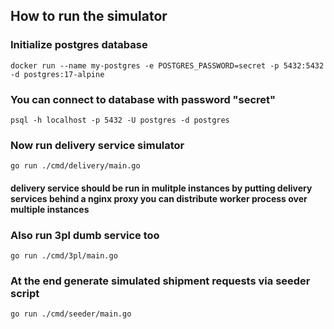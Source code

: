 ## How to run the simulator

### Initialize postgres database
```
docker run --name my-postgres -e POSTGRES_PASSWORD=secret -p 5432:5432 -d postgres:17-alpine
```

### You can connect to database with password "secret"
```
psql -h localhost -p 5432 -U postgres -d postgres
```

### Now run delivery service simulator
```
go run ./cmd/delivery/main.go
```

#### delivery service should be run in mulitple instances by putting delivery services behind a nginx proxy you can distribute worker process over multiple instances

### Also run 3pl dumb service too
```
go run ./cmd/3pl/main.go
```

### At the end generate simulated shipment requests via seeder script
```
go run ./cmd/seeder/main.go
```